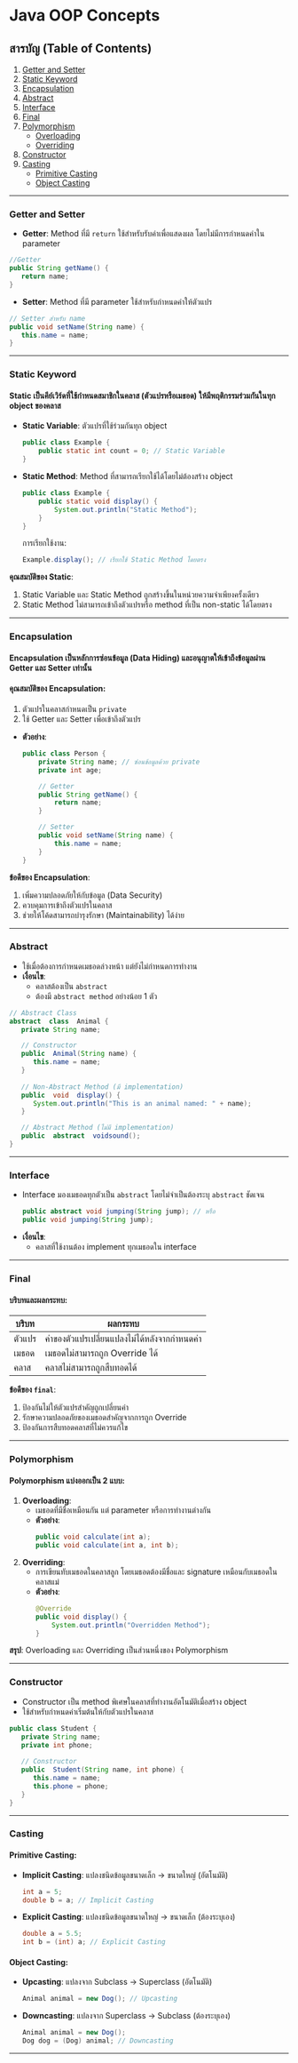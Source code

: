 # Java OOP Concepts

## สารบัญ (Table of Contents)

1. [Getter and Setter](#getter-and-setter)  
2. [Static Keyword](#static-keyword)  
3. [Encapsulation](#encapsulation)  
4. [Abstract](#abstract)  
5. [Interface](#interface)  
6. [Final](#final)  
7. [Polymorphism](#polymorphism)  
   - [Overloading](#overloading)  
   - [Overriding](#overriding)  
8. [Constructor](#constructor)  
9. [Casting](#casting)  
   - [Primitive Casting](#primitive-casting)  
   - [Object Casting](#object-casting)  

---

### **Getter and Setter**
- **Getter**: Method ที่มี `return` ใช้สำหรับรับค่าเพื่อแสดงผล โดยไม่มีการกำหนดค่าใน parameter 
```java
//Getter 
public String getName() { 
   return name; 
}
```
- **Setter**: Method ที่มี parameter ใช้สำหรับกำหนดค่าให้ตัวแปร  
```java
// Setter สำหรับ name  
public void setName(String name) { 
   this.name = name; 
}
```
---

### **Static Keyword**
#### **Static** เป็นคีย์เวิร์ดที่ใช้กำหนดสมาชิกในคลาส (ตัวแปรหรือเมธอด) ให้มีพฤติกรรมร่วมกันในทุก object ของคลาส  
- **Static Variable**: ตัวแปรที่ใช้ร่วมกันทุก object  
  ```java
  public class Example {
      public static int count = 0; // Static Variable
  }
  ```
- **Static Method**: Method ที่สามารถเรียกใช้ได้โดยไม่ต้องสร้าง object  
  ```java
  public class Example {
      public static void display() {
          System.out.println("Static Method");
      }
  }
  ```
  การเรียกใช้งาน:
  ```java
  Example.display(); // เรียกใช้ Static Method โดยตรง
  ```

**คุณสมบัติของ Static**:
1. Static Variable และ Static Method ถูกสร้างขึ้นในหน่วยความจำเพียงครั้งเดียว
2. Static Method ไม่สามารถเข้าถึงตัวแปรหรือ method ที่เป็น non-static ได้โดยตรง  

---

### **Encapsulation**
#### **Encapsulation** เป็นหลักการซ่อนข้อมูล (Data Hiding) และอนุญาตให้เข้าถึงข้อมูลผ่าน Getter และ Setter เท่านั้น  

#### คุณสมบัติของ Encapsulation:  
  1. ตัวแปรในคลาสกำหนดเป็น `private`  
  2. ใช้ Getter และ Setter เพื่อเข้าถึงตัวแปร  

- **ตัวอย่าง**:
  ```java
  public class Person {
      private String name; // ซ่อนข้อมูลด้วย private
      private int age;

      // Getter
      public String getName() {
          return name;
      }

      // Setter
      public void setName(String name) {
          this.name = name;
      }
  }
  ```

**ข้อดีของ Encapsulation**:
1. เพิ่มความปลอดภัยให้กับข้อมูล (Data Security)  
2. ควบคุมการเข้าถึงตัวแปรในคลาส  
3. ช่วยให้โค้ดสามารถบำรุงรักษา (Maintainability) ได้ง่าย  

---

### **Abstract**
- ใช้เมื่อต้องการกำหนดเมธอดล่วงหน้า แต่ยังไม่กำหนดการทำงาน  
- **เงื่อนไข**:  
  - คลาสต้องเป็น `abstract`  
  - ต้องมี `abstract method` อย่างน้อย 1 ตัว  

```java
// Abstract Class  
abstract  class  Animal { 
   private String name; 

   // Constructor  
   public  Animal(String name) {   
      this.name = name; 
   } 
   
   // Non-Abstract Method (มี implementation)  
   public  void  display() { 
      System.out.println("This is an animal named: " + name); 
   }

   // Abstract Method (ไม่มี implementation)   
   public  abstract  voidsound();
}
```
---

### **Interface**
- Interface มองเมธอดทุกตัวเป็น `abstract` โดยไม่จำเป็นต้องระบุ `abstract` ชัดเจน  
  ```java
  public abstract void jumping(String jump); // หรือ
  public void jumping(String jump);
  ```
- **เงื่อนไข**:  
  - คลาสที่ใช้งานต้อง implement ทุกเมธอดใน interface  

---

### **Final**
#### **บริบทและผลกระทบ**:  
| บริบท  | ผลกระทบ |
|--------|----------|
| ตัวแปร | ค่าของตัวแปรเปลี่ยนแปลงไม่ได้หลังจากกำหนดค่า |
| เมธอด | เมธอดไม่สามารถถูก Override ได้ |
| คลาส  | คลาสไม่สามารถถูกสืบทอดได้ |

**ข้อดีของ `final`**:
1. ป้องกันไม่ให้ตัวแปรสำคัญถูกเปลี่ยนค่า  
2. รักษาความปลอดภัยของเมธอดสำคัญจากการถูก Override  
3. ป้องกันการสืบทอดคลาสที่ไม่ควรแก้ไข  

---

### **Polymorphism**
#### Polymorphism แบ่งออกเป็น 2 แบบ:
1. **Overloading**:  
   - เมธอดที่มีชื่อเหมือนกัน แต่ parameter หรือการทำงานต่างกัน  
   - **ตัวอย่าง**:
     ```java
     public void calculate(int a);
     public void calculate(int a, int b);
     ```
2. **Overriding**:  
   - การเขียนทับเมธอดในคลาสลูก โดยเมธอดต้องมีชื่อและ signature เหมือนกับเมธอดในคลาสแม่  
   - **ตัวอย่าง**:
     ```java
     @Override
     public void display() {
         System.out.println("Overridden Method");
     }
     ```

**สรุป**: Overloading และ Overriding เป็นส่วนหนึ่งของ Polymorphism  

---

### **Constructor**
- Constructor เป็น method พิเศษในคลาสที่ทำงานอัตโนมัติเมื่อสร้าง object  
- ใช้สำหรับกำหนดค่าเริ่มต้นให้กับตัวแปรในคลาส  

```java
public class Student {
   private String name;
   private int phone;
  
   // Constructor  
   public  Student(String name, int phone) {   
      this.name = name; 
      this.phone = phone;
   } 
}
```

---

### **Casting**
#### Primitive Casting:
- **Implicit Casting**: แปลงชนิดข้อมูลขนาดเล็ก → ขนาดใหญ่ (อัตโนมัติ)  
  ```java
  int a = 5;
  double b = a; // Implicit Casting
  ```
- **Explicit Casting**: แปลงชนิดข้อมูลขนาดใหญ่ → ขนาดเล็ก (ต้องระบุเอง)  
  ```java
  double a = 5.5;
  int b = (int) a; // Explicit Casting
  ```

#### Object Casting:
- **Upcasting**: แปลงจาก Subclass → Superclass (อัตโนมัติ)  
  ```java
  Animal animal = new Dog(); // Upcasting
  ```
- **Downcasting**: แปลงจาก Superclass → Subclass (ต้องระบุเอง)  
  ```java
  Animal animal = new Dog();
  Dog dog = (Dog) animal; // Downcasting
  ```

---
